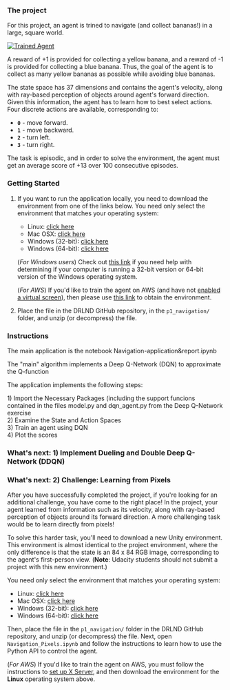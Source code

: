 <!DOCTYPE html>
<html lang="en" data-color-mode="auto" data-light-theme="light" data-dark-theme="dark">
<body>
<h3>The project</h3>
<p>For this project, an agent is trined to navigate (and collect bananas!) in a large, square world.</p>
<p><a target="_blank" rel="noopener noreferrer" href="https://user-images.githubusercontent.com/10624937/42135619-d90f2f28-7d12-11e8-8823-82b970a54d7e.gif"><img src="https://user-images.githubusercontent.com/10624937/42135619-d90f2f28-7d12-11e8-8823-82b970a54d7e.gif" alt="Trained Agent" title="Trained Agent" style="max-width:100%;"></a></p>
<p>A reward of +1 is provided for collecting a yellow banana, and a reward of -1 is provided for collecting a blue banana.  Thus, the goal of the agent is to collect as many yellow bananas as possible while avoiding blue bananas.</p>
<p>The state space has 37 dimensions and contains the agent's velocity, along with ray-based perception of objects around agent's forward direction.  Given this information, the agent has to learn how to best select actions.  Four discrete actions are available, corresponding to:</p>
<ul>
<li><strong><code>0</code></strong> - move forward.</li>
<li><strong><code>1</code></strong> - move backward.</li>
<li><strong><code>2</code></strong> - turn left.</li>
<li><strong><code>3</code></strong> - turn right.</li>
</ul>
<p>The task is episodic, and in order to solve the environment, the agent must get an average score of +13 over 100 consecutive episodes.</p>
<h3>Getting Started</h3>
<ol>
<li>
<p>If you want to run the application locally, you need to download the environment from one of the links below.  You need only select the environment that matches your operating system:</p>
<ul>
<li>Linux: <a href="https://s3-us-west-1.amazonaws.com/udacity-drlnd/P1/Banana/Banana_Linux.zip" rel="nofollow">click here</a></li>
<li>Mac OSX: <a href="https://s3-us-west-1.amazonaws.com/udacity-drlnd/P1/Banana/Banana.app.zip" rel="nofollow">click here</a></li>
<li>Windows (32-bit): <a href="https://s3-us-west-1.amazonaws.com/udacity-drlnd/P1/Banana/Banana_Windows_x86.zip" rel="nofollow">click here</a></li>
<li>Windows (64-bit): <a href="https://s3-us-west-1.amazonaws.com/udacity-drlnd/P1/Banana/Banana_Windows_x86_64.zip" rel="nofollow">click here</a></li>
</ul>
<p>(<em>For Windows users</em>) Check out <a href="https://support.microsoft.com/en-us/help/827218/how-to-determine-whether-a-computer-is-running-a-32-bit-version-or-64" rel="nofollow">this link</a> if you need help with determining if your computer is running a 32-bit version or 64-bit version of the Windows operating system.</p>
<p>(<em>For AWS</em>) If you'd like to train the agent on AWS (and have not <a href="https://github.com/Unity-Technologies/ml-agents/blob/master/docs/Training-on-Amazon-Web-Service.md">enabled a virtual screen</a>), then please use <a href="https://s3-us-west-1.amazonaws.com/udacity-drlnd/P1/Banana/Banana_Linux_NoVis.zip" rel="nofollow">this link</a> to obtain the environment.</p>
</li>
<li>
<p>Place the file in the DRLND GitHub repository, in the <code>p1_navigation/</code> folder, and unzip (or decompress) the file.</p>
</li>
</ol>
<h3>Instructions</h3>
 <p> The main application is the notebook Navigation-application&report.ipynb </p>
 <p> The "main" algorithm implements a Deep Q-Network (DQN) to approximate the Q-function </p>
 <p> The application implements the following steps: </p>
 <p> 1) Import the Necessary Packages (including the support funcions contained in the files model.py and dqn_agent.py from the Deep Q-Network exercise <br>
     2) Examine the State and Action Spaces <br>
     3) Train an agent using DQN <br>
     4) Plot the scores <br>
 </p>
 
<h3>What's next: 1) Implement Dueling and Double Deep Q-Network (DDQN) </h3>
<h3>What's next: 2) Challenge: Learning from Pixels</h3>
<p>After you have successfully completed the project, if you're looking for an additional challenge, you have come to the right place!  In the project, your agent learned from information such as its velocity, along with ray-based perception of objects around its forward direction.  A more challenging task would be to learn directly from pixels!</p>
<p>To solve this harder task, you'll need to download a new Unity environment.  This environment is almost identical to the project environment, where the only difference is that the state is an 84 x 84 RGB image, corresponding to the agent's first-person view.  (<strong>Note</strong>: Udacity students should not submit a project with this new environment.)</p>
<p>You need only select the environment that matches your operating system:</p>
<ul>
<li>Linux: <a href="https://s3-us-west-1.amazonaws.com/udacity-drlnd/P1/Banana/VisualBanana_Linux.zip" rel="nofollow">click here</a></li>
<li>Mac OSX: <a href="https://s3-us-west-1.amazonaws.com/udacity-drlnd/P1/Banana/VisualBanana.app.zip" rel="nofollow">click here</a></li>
<li>Windows (32-bit): <a href="https://s3-us-west-1.amazonaws.com/udacity-drlnd/P1/Banana/VisualBanana_Windows_x86.zip" rel="nofollow">click here</a></li>
<li>Windows (64-bit): <a href="https://s3-us-west-1.amazonaws.com/udacity-drlnd/P1/Banana/VisualBanana_Windows_x86_64.zip" rel="nofollow">click here</a></li>
</ul>
<p>Then, place the file in the <code>p1_navigation/</code> folder in the DRLND GitHub repository, and unzip (or decompress) the file.  Next, open <code>Navigation_Pixels.ipynb</code> and follow the instructions to learn how to use the Python API to control the agent.</p>
<p>(<em>For AWS</em>) If you'd like to train the agent on AWS, you must follow the instructions to <a href="https://github.com/Unity-Technologies/ml-agents/blob/master/docs/Training-on-Amazon-Web-Service.md">set up X Server</a>, and then download the environment for the <strong>Linux</strong> operating system above.</p>
</article>
  </div>  
  </body>
</html>
